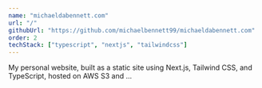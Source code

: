 ```yaml
---
name: "michaeldabennett.com"
url: "/"
githubUrl: "https://github.com/michaelbennett99/michaeldabennett.com"
order: 2
techStack: ["typescript", "nextjs", "tailwindcss"]
---
```


My personal website, built as a static site using Next.js, Tailwind CSS, and
TypeScript, hosted on AWS S3 and ...
